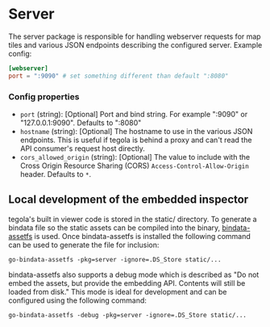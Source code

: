 # Server

The server package is responsible for handling webserver requests for map tiles and various JSON endpoints describing the configured server. Example config:

```toml
[webserver]
port = ":9090" # set something different than default ":8080"
```

### Config properties

- `port` (string): [Optional] Port and bind string. For example ":9090" or "127.0.0.1:9090". Defaults to ":8080"
- `hostname` (string): [Optional] The hostname to use in the various JSON endpoints. This is useful if tegola is behind a proxy and can't read the API consumer's request host directly.
- `cors_allowed_origin` (string): [Optional] The value to include with the Cross Origin Resource Sharing (CORS) `Access-Control-Allow-Origin` header. Defaults to `*`.


## Local development of the embedded inspector

tegola's built in viewer code is stored in the static/ directory. To generate a bindata file so the static assets can be compiled into the binary, [bindata-assetfs](https://github.com/elazarl/go-bindata-assetfs) is used. Once bindata-assetfs is installed the following command can be used to generate the file for inclusion:

```
go-bindata-assetfs -pkg=server -ignore=.DS_Store static/...
```

bindata-assetfs also supports a debug mode which is described as "Do not embed the assets, but provide the embedding API. Contents will still be loaded from disk." This mode is ideal for development and can be configured using the following command:

```
go-bindata-assetfs -debug -pkg=server -ignore=.DS_Store static/...
```